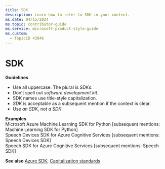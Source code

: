 ```yaml
---
title: SDK
description: Learn how to refer to SDK in your content.
ms.date: 04/15/2024
ms.topic: contributor-guide
ms.service: microsoft-product-style-guide
ms.custom:
  - TopicID 43846
---
```



# SDK

**Guidelines**

- Use all uppercase. The plural is *SDKs*.
- Don’t spell out *software development kit*.
- SDK names use title-style capitalization.
- *SDK* is acceptable as a subsequent mention if the context is clear.
- Use *an SDK*, not *a SDK*.

**Examples**  
Microsoft Azure Machine Learning SDK for Python [subsequent mentions: Machine Learning SDK for Python]  
Speech Devices SDK for Azure Cognitive Services [subsequent mentions: Speech Devices SDK]  
Speech SDK for Azure Cognitive Services [subsequent mentions: Speech SDK]

**See also** [Azure SDK](~\a_z_names_terms\a\azure-sdk.md), [Capitalization standards](~\capitalization-standards\capitalization-standards.md)

